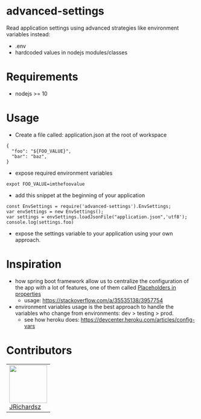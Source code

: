 # advanced-settings

Read application settings using advanced strategies like environment variables instead:

- .env
- hardcoded values in nodejs modules/classes

# Requirements

- nodejs >= 10


# Usage

- Create a file called: application.json at the root of workspace
```
{
  "foo": "${FOO_VALUE}",
  "bar": "baz",
}
```
- expose required environment variables
```
expot FOO_VALUE=imthefoovalue
```
- add this snippet at the beginning of your application

```
const EnvSettings = require('advanced-settings').EnvSettings;
var envSettings = new EnvSettings();
var settings = envSettings.loadJsonFile("application.json",'utf8');
console.log(settings.foo)
```
- expose the settings variable to your application using your own approach.

# Inspiration

- how spring boot framework allow us to centralize the configuration of the app with a lot of features, one of them called [Placeholders in properties](https://docs.spring.io/spring-boot/docs/1.5.6.RELEASE/reference/html/boot-features-external-config.html#boot-features-external-config-placeholders-in-properties)
  - usage: https://stackoverflow.com/a/35535138/3957754
- environment variables usage is the best approach to handle the variables who change from environments: dev > testing > prod.
  - see how heroku does: https://devcenter.heroku.com/articles/config-vars

# Contributors

<table>
  <tbody>
    <td>
      <img src="https://avatars0.githubusercontent.com/u/3322836?s=460&v=4" width="100px;"/>
      <br />
      <label><a href="http://jrichardsz.github.io/">JRichardsz</a></label>
      <br />
    </td>    
  </tbody>
</table>

